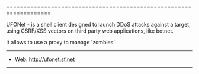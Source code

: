 =================================================================== 

UFONet - is a shell client designed to launch DDoS attacks against a target,  
using CSRF/XSS vectors on third party web applications, like botnet.  

It allows to use a proxy to manage 'zombies'.

----------

 + Web:  http://ufonet.sf.net
----------
